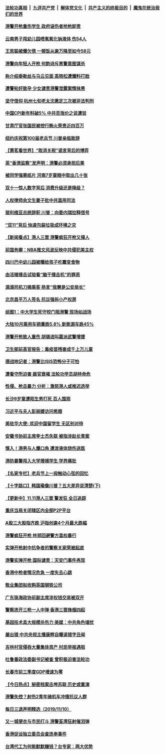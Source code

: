 ####  [法轮功真相](../../../../basic/blob/master/README.md?t=11121113) &nbsp;|&nbsp; [九评共产党](../../../../9ping.md/blob/master/README.md?t=11121113) &nbsp;|&nbsp; [解体党文化](../../../../jtdwh.md/blob/master/README.md?t=11121113)  &nbsp;|&nbsp; [共产主义的终极目的](../../../../gczydzjmd.md/blob/master/README.md?t=11121113) &nbsp;|&nbsp; [魔鬼在统治我们的世界](../../../../mgztzwmdsj.md/blob/master/README.md?t=11121113) 

#### [港警开枪重伤学生 政府诬伤者抢枪卸责](../pages/nsc413/n11649396.md?t=11121113) 

#### [云南男子闯幼儿园喷氢氧化钠液体 伤54人](../pages/nsc413/n11649443.md?t=11121113) 

#### [王思聪被爆欠债 一顿饭从逾万降至如今58元](../pages/nsc413/n11648918.md?t=11121113) 

#### [港警向年轻人开枪 何韵诗斥黑警意图谋杀](../pages/nsc413/n11642764.md?t=11121113) 

#### [称介绍泰勒丝与马云见面 高晓松遭爆料打脸](../pages/nsc413/n11649130.md?t=11121113) 

#### [遭警轮奸致孕 少女谴责港警泄露案情抹黑](../pages/nsc413/n11649236.md?t=11121113) 

#### [坚守信仰 杭州七旬老太沈惠定三次被非法判刑](../pages/nsc413/n11648855.md?t=11121113) 

#### [中国CPI新年料破5% 中共否涨价之说遭驳](../pages/nsc413/n11648587.md?t=11121113) 

#### [甘肃厅官张国民被控行贿火荣贵近四百万](../pages/nsc413/n11649248.md?t=11121113) 

#### [纽约庆祝第100届老兵节 川普亲临致辞](../pages/nsc413/n11649211.md?t=11121113) 

#### [【萧茗看世界】“取消关税”谣言背后的博弈](../pages/nsc413/n11648798.md?t=11121113) 

#### [英“香港监察”发声明：港警必须承担后果](../pages/nsc413/n11649216.md?t=11121113) 

#### [被同学强塞纸片 河南7岁童眼中取出几十张](../pages/nsc413/n11649148.md?t=11121113) 

#### [双十一惊人数字背后 消费升级还是降级？](../pages/nsc413/n11649096.md?t=11121113) 

#### [人权律师余文生妻子批中共滥用司法](../pages/nsc413/n11649055.md?t=11121113) 

#### [玻利维亚总统辞职 川普：向委内瑞拉释信号](../pages/nsc413/n11649034.md?t=11121113) 

#### [“双11”背后 快递包装垃圾成环境之灾](../pages/nsc413/n11648932.md?t=11121113) 

#### [【新闻看点】港人三罢 港警疯狂开枪又撞人](../pages/nsc413/n11648791.md?t=11121113) 

#### [前国务卿：NBA推文风波反映中共侵犯美主权](../pages/nsc413/n11648998.md?t=11121113) 

#### [四川巴中幼儿园被曝给孩子吃霉变食物](../pages/nsc413/n11646495.md?t=11121113) 

#### [由活猪撞击试验看“脑干撞击机”的罪恶](../pages/nsc413/n11635511.md?t=11121113) 

#### [滴滴司机刀捅乘客 扬言“我舅是公安局长”](../pages/nsc413/n11648878.md?t=11121113) 

#### [北京昌平万人签名 抗议强拆小产权房](../pages/nsc413/n11648516.md?t=11121113) 

#### [组图1：中大学生死守校门阻港警 现场如战场](../pages/nsc413/n11648691.md?t=11121113) 

#### [大陆10月乘用车销量跌5.8%  新能源车跌45%](../pages/nsc413/n11648618.md?t=11121113) 

#### [港警开枪致人重伤 胡锡进叫嚣派武警增援](../pages/nsc413/n11648321.md?t=11121113) 

#### [卫生部前高官报告：毒疫苗残害成千上万儿童](../pages/nsc413/n11648644.md?t=11121113) 

#### [德战地记者：港警比ISIS恐怖分子可怕](../pages/nsc413/n11648694.md?t=11121113) 

#### [遭看守所迫害 器官衰竭 法轮功学员胡林命危](../pages/nsc413/n11647968.md?t=11121113) 

#### [性侵、枪击暴力 分析：激怒港人或推迟选举](../pages/nsc413/n11648323.md?t=11121113) 

#### [长沙9岁童遭陌生男打死 百人围观](../pages/nsc413/n11647388.md?t=11121113) 

#### [习近平与夫人彭丽媛访问希腊](../pages/nsc413/n11647609.md?t=11121113) 

#### [美驻华大使: 欢迎中国留学生 无区别对待](../pages/nsc413/n11648586.md?t=11121113) 

#### [安徽书协前主席李士杰失联 被指涉赵长青案](../pages/nsc413/n11647820.md?t=11121113) 

#### [慎入！港男与人爆口角 遭泼液体烧伤送医](../pages/nsc413/n11647657.md?t=11121113) 

#### [港防暴警闯入大学搜捕学生 学界痛批](../pages/nsc413/n11648316.md?t=11121113) 

#### [【名家专栏】老兵节上一段触动心弦的回忆](../pages/nsc413/n11646016.md?t=11121113) 

#### [【十字路口】韩国瑜像川普？五大差异说清楚(下)](../pages/nsc413/n11646672.md?t=11121113) 

#### [【更新中】11.11港人三罢 警发狂 全日追踪](../pages/nsc413/n11647055.md?t=11121113) 


#### [重庆当局关闭辖区内全部P2P平台](../pages/nsc413/n11646838.md?t=11121113) 

#### [A股三大股指齐跌 沪指创逾4个月最大跌幅](../pages/nsc413/n11647596.md?t=11121113) 

#### [港警疯狂开枪 林郑回避警方滥权暴行](../pages/nsc413/n11647807.md?t=11121113) 

#### [实弹开枪射中抗争者的警察关家荣被起底](../pages/nsc413/n11647497.md?t=11121113) 

#### [港警实弹开枪 国际谴责：天安门事件再现](../pages/nsc413/n11647732.md?t=11121113) 

#### [香港中枪者情况危急 一度失去心跳](../pages/nsc413/n11647670.md?t=11121113) 

#### [敬业集团拟收购英国钢铁公司](../pages/nsc413/n11647543.md?t=11121113) 

#### [广东珠海政协前副主席涉权钱交易被双开](../pages/nsc413/n11646765.md?t=11121113) 

#### [警察连开三枪一人中弹 香港三罢烽烟四起](../pages/nsc413/n11646485.md?t=11121113) 

#### [基因技术具大规模杀伤力 美媒：中共角色堪忧](../pages/nsc413/n11647104.md?t=11121113) 

#### [屡出错 中共央视主播康辉自曝读错字丑闻](../pages/nsc413/n11647262.md?t=11121113) 

#### [吉林村官侵吞大量集体资产 村民举报遇阻](../pages/nsc413/n11646872.md?t=11121113) 

#### [吐鲁番政法委副书记被查 曾积极迫害法轮功](../pages/nsc413/n11645852.md?t=11121113) 

#### [长春市前三季度GDP增速为零](../pages/nsc413/n11646401.md?t=11121113) 

#### [【今日热点】秘密档案击垮苏联 历史或重演](../pages/nsc413/n11646430.md?t=11121113) 

#### [港警失控？射伤2青年骑机车冲撞抗议人群](../pages/nsc413/n11646729.md?t=11121113) 

#### [每日三退声明精选（2019/11/10）](../pages/nsc413/n11646787.md?t=11121113) 

#### [又一城便衣与市民打斗 港警荃湾狂射催泪弹](../pages/nsc413/n11646732.md?t=11121113) 

#### [香港促设独立委员会查连串事件](../pages/nsc413/n11646516.md?t=11121113) 

#### [台湾代工为何能默默赚钱？台专家：两大优势](../pages/nsc413/n11645536.md?t=11121113) 

